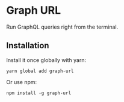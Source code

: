 Graph URL
======
Run GraphQL queries right from the terminal.

Installation
--------
Install it once globally with yarn:

```
yarn global add graph-url
```

Or use npm:

```
npm install -g graph-url
```
